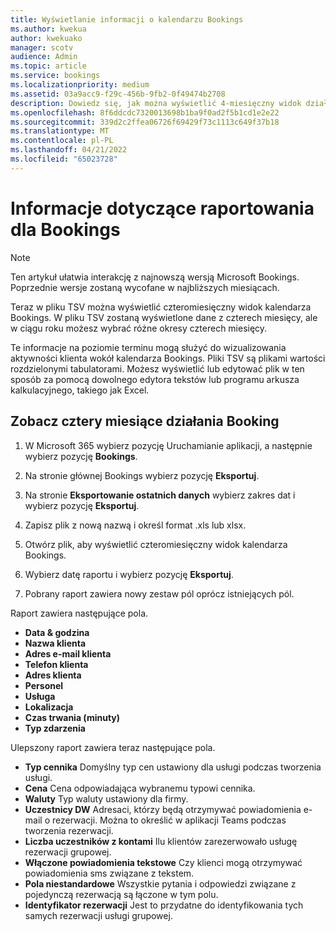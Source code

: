 ```yaml
---
title: Wyświetlanie informacji o kalendarzu Bookings
ms.author: kwekua
author: kwekuako
manager: scotv
audience: Admin
ms.topic: article
ms.service: bookings
ms.localizationpriority: medium
ms.assetid: 03a9acc9-f29c-456b-9fb2-0f49474b2708
description: Dowiedz się, jak można wyświetlić 4-miesięczny widok działania Bookings
ms.openlocfilehash: 8f6ddcdc7320013698b1ba9f0ad2f5b1cd1e2e22
ms.sourcegitcommit: 339d2c2ffea06726f69429f73c1113c649f37b18
ms.translationtype: MT
ms.contentlocale: pl-PL
ms.lasthandoff: 04/21/2022
ms.locfileid: "65023728"
---
```

# <a name="reporting-info-for-bookings"></a>Informacje dotyczące raportowania dla Bookings

> [!NOTE]
> Ten artykuł ułatwia interakcję z najnowszą wersją Microsoft Bookings. Poprzednie wersje zostaną wycofane w najbliższych miesiącach.

Teraz w pliku TSV można wyświetlić czteromiesięczny widok kalendarza Bookings. W pliku TSV zostaną wyświetlone dane z czterech miesięcy, ale w ciągu roku możesz wybrać różne okresy czterech miesięcy.

Te informacje na poziomie terminu mogą służyć do wizualizowania aktywności klienta wokół kalendarza Bookings. Pliki TSV są plikami wartości rozdzielonymi tabulatorami. Możesz wyświetlić lub edytować plik w ten sposób za pomocą dowolnego edytora tekstów lub programu arkusza kalkulacyjnego, takiego jak Excel.

## <a name="see-four-months-of-booking-activity"></a>Zobacz cztery miesiące działania Booking

1. W Microsoft 365 wybierz pozycję Uruchamianie aplikacji, a następnie wybierz pozycję **Bookings**.

1. Na stronie głównej Bookings wybierz pozycję **Eksportuj**.

1. Na stronie **Eksportowanie ostatnich danych** wybierz zakres dat i wybierz pozycję **Eksportuj**.

1. Zapisz plik z nową nazwą i określ format .xls lub xlsx.

1. Otwórz plik, aby wyświetlić czteromiesięczny widok kalendarza Bookings.

1. Wybierz datę raportu i wybierz pozycję **Eksportuj**.

1. Pobrany raport zawiera nowy zestaw pól oprócz istniejących pól.

Raport zawiera następujące pola.

 - **Data & godzina**
- **Nazwa klienta**
- **Adres e-mail klienta**
- **Telefon klienta**
- **Adres klienta**
- **Personel**
- **Usługa**
- **Lokalizacja**
- **Czas trwania (minuty)**
- **Typ zdarzenia**

Ulepszony raport zawiera teraz następujące pola.

- **Typ cennika**   Domyślny typ cen ustawiony dla usługi podczas tworzenia usługi.
- **Cena**   Cena odpowiadająca wybranemu typowi cennika.
- **Waluty**   Typ waluty ustawiony dla firmy.
- **Uczestnicy DW**   Adresaci, którzy będą otrzymywać powiadomienia e-mail o rezerwacji. Można to określić w aplikacji Teams podczas tworzenia rezerwacji.
- **Liczba uczestników z kontami**   Ilu klientów zarezerwowało usługę rezerwacji grupowej.
- **Włączone powiadomienia tekstowe**   Czy klienci mogą otrzymywać powiadomienia sms związane z tekstem.
- **Pola niestandardowe**   Wszystkie pytania i odpowiedzi związane z pojedynczą rezerwacją są łączone w tym polu.
- **Identyfikator rezerwacji**   Jest to przydatne do identyfikowania tych samych rezerwacji usługi grupowej.
